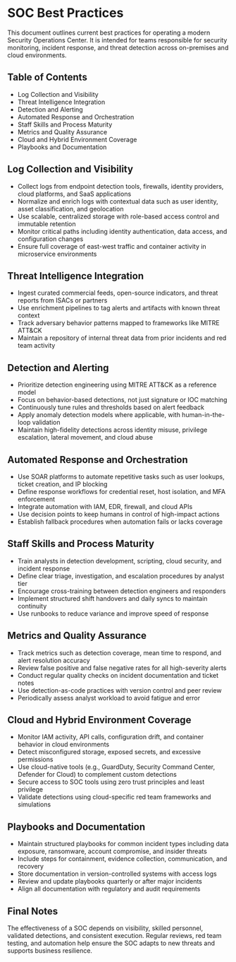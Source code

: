 # SOC Best Practices

This document outlines current best practices for operating a modern Security Operations Center. It is intended for teams responsible for security monitoring, incident response, and threat detection across on-premises and cloud environments.

## Table of Contents

- Log Collection and Visibility
- Threat Intelligence Integration
- Detection and Alerting
- Automated Response and Orchestration
- Staff Skills and Process Maturity
- Metrics and Quality Assurance
- Cloud and Hybrid Environment Coverage
- Playbooks and Documentation

## Log Collection and Visibility

- Collect logs from endpoint detection tools, firewalls, identity providers, cloud platforms, and SaaS applications
- Normalize and enrich logs with contextual data such as user identity, asset classification, and geolocation
- Use scalable, centralized storage with role-based access control and immutable retention
- Monitor critical paths including identity authentication, data access, and configuration changes
- Ensure full coverage of east-west traffic and container activity in microservice environments

## Threat Intelligence Integration

- Ingest curated commercial feeds, open-source indicators, and threat reports from ISACs or partners
- Use enrichment pipelines to tag alerts and artifacts with known threat context
- Track adversary behavior patterns mapped to frameworks like MITRE ATT&CK
- Maintain a repository of internal threat data from prior incidents and red team activity

## Detection and Alerting

- Prioritize detection engineering using MITRE ATT&CK as a reference model
- Focus on behavior-based detections, not just signature or IOC matching
- Continuously tune rules and thresholds based on alert feedback
- Apply anomaly detection models where applicable, with human-in-the-loop validation
- Maintain high-fidelity detections across identity misuse, privilege escalation, lateral movement, and cloud abuse

## Automated Response and Orchestration

- Use SOAR platforms to automate repetitive tasks such as user lookups, ticket creation, and IP blocking
- Define response workflows for credential reset, host isolation, and MFA enforcement
- Integrate automation with IAM, EDR, firewall, and cloud APIs
- Use decision points to keep humans in control of high-impact actions
- Establish fallback procedures when automation fails or lacks coverage

## Staff Skills and Process Maturity

- Train analysts in detection development, scripting, cloud security, and incident response
- Define clear triage, investigation, and escalation procedures by analyst tier
- Encourage cross-training between detection engineers and responders
- Implement structured shift handovers and daily syncs to maintain continuity
- Use runbooks to reduce variance and improve speed of response

## Metrics and Quality Assurance

- Track metrics such as detection coverage, mean time to respond, and alert resolution accuracy
- Review false positive and false negative rates for all high-severity alerts
- Conduct regular quality checks on incident documentation and ticket notes
- Use detection-as-code practices with version control and peer review
- Periodically assess analyst workload to avoid fatigue and error

## Cloud and Hybrid Environment Coverage

- Monitor IAM activity, API calls, configuration drift, and container behavior in cloud environments
- Detect misconfigured storage, exposed secrets, and excessive permissions
- Use cloud-native tools (e.g., GuardDuty, Security Command Center, Defender for Cloud) to complement custom detections
- Secure access to SOC tools using zero trust principles and least privilege
- Validate detections using cloud-specific red team frameworks and simulations

## Playbooks and Documentation

- Maintain structured playbooks for common incident types including data exposure, ransomware, account compromise, and insider threats
- Include steps for containment, evidence collection, communication, and recovery
- Store documentation in version-controlled systems with access logs
- Review and update playbooks quarterly or after major incidents
- Align all documentation with regulatory and audit requirements

## Final Notes

The effectiveness of a SOC depends on visibility, skilled personnel, validated detections, and consistent execution. Regular reviews, red team testing, and automation help ensure the SOC adapts to new threats and supports business resilience.
